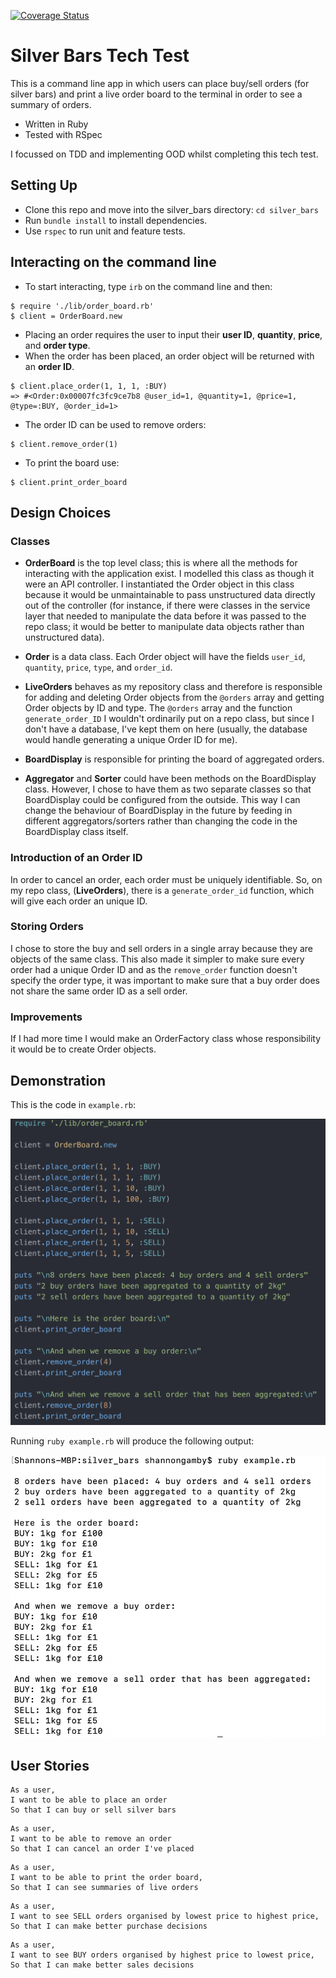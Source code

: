 [![Coverage Status](https://coveralls.io/repos/github/shannongamby/silver_bars/badge.svg?branch=master)](https://coveralls.io/github/shannongamby/silver_bars?branch=master)

# Silver Bars Tech Test
This is a command line app in which users can place buy/sell orders (for silver bars) and print a live order board to the terminal in order to see a summary of orders.
- Written in Ruby
- Tested with RSpec
  
I focussed on TDD and implementing OOD whilst completing this tech test.

## Setting Up
- Clone this repo and move into the silver_bars directory: `cd silver_bars`
- Run `bundle install` to install dependencies.
- Use `rspec` to run unit and feature tests.

## Interacting on the command line
- To start interacting, type `irb` on the command line and then:
```
$ require './lib/order_board.rb'
$ client = OrderBoard.new
```
- Placing an order requires the user to input their **user ID**, **quantity**, **price**, and **order type**.
- When the order has been placed, an order object will be returned with an **order ID**.
```
$ client.place_order(1, 1, 1, :BUY)
=> #<Order:0x00007fc3fc9ce7b8 @user_id=1, @quantity=1, @price=1, @type=:BUY, @order_id=1>
```
- The order ID can be used to remove orders:
```
$ client.remove_order(1)
```
- To print the board use:
```
$ client.print_order_board 
```

## Design Choices
### Classes
- **OrderBoard** is the top level class; this is where all the methods for interacting with the application exist. I modelled this class as though it were an API controller. I instantiated the Order object in this class because it would be unmaintainable to pass unstructured data directly out of the controller (for instance, if there were classes in the service layer that needed to manipulate the data before it was passed to the repo class; it would be better to manipulate data objects rather than unstructured data).
  
- **Order** is a data class. Each Order object will have the fields `user_id`, `quantity`, `price`, `type`, and `order_id`.
  
- **LiveOrders** behaves as my repository class and therefore is responsible for adding and deleting Order objects from the `@orders` array and getting Order objects by ID and type. The `@orders` array and the function `generate_order_ID` I wouldn't ordinarily put on a repo class, but since I don't have a database, I've kept them on here (usually, the database would handle generating a unique Order ID for me).
  
- **BoardDisplay** is responsible for printing the board of aggregated orders.
  
- **Aggregator** and **Sorter** could have been methods on the BoardDisplay class. However, I chose to have them as two separate classes so that BoardDisplay could be configured from the outside. This way I can change the behaviour of BoardDisplay in the future by feeding in different aggregators/sorters rather than changing the code in the BoardDisplay class itself. 

### Introduction of an Order ID
In order to cancel an order, each order must be uniquely identifiable. So, on my repo class, (**LiveOrders**), there is a `generate_order_id` function, which will give each order an unique ID.

### Storing Orders
I chose to store the buy and sell orders in a single array because they are objects of the same class. This also made it simpler to make sure every order had a unique Order ID and as the `remove_order` function doesn't specify the order type, it was important to make sure that a buy order does not share the same order ID as a sell order.

### Improvements
If I had more time I would make an OrderFactory class whose responsibility it would be to create Order objects.  

## Demonstration
This is the code in `example.rb`:
  
![demo](assets/example.png)
  
    
Running `ruby example.rb` will produce the following output:
  
![screenshot](assets/output.png)
  
    
## User Stories
```
As a user,
I want to be able to place an order
So that I can buy or sell silver bars
```
```
As a user,
I want to be able to remove an order
So that I can cancel an order I've placed
```
```
As a user,
I want to be able to print the order board,
So that I can see summaries of live orders
```
```
As a user,
I want to see SELL orders organised by lowest price to highest price,
So that I can make better purchase decisions
```
```
As a user,
I want to see BUY orders organised by highest price to lowest price,
So that I can make better sales decisions
```

